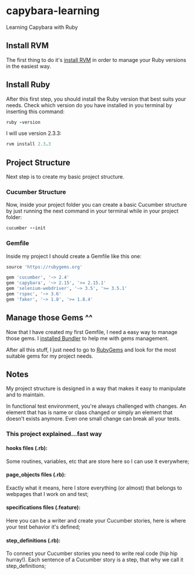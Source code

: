 # capybara-learning
Learning Capybara with Ruby

## Install RVM

The first thing to do it's [install RVM](https://rvm.io/rvm/install) in order to manage your Ruby versions in the easiest way.

## Install Ruby
After this first step, you should install the Ruby version that best suits your needs.
Check which version do you have installed in you terminal by inserting this command:

```ruby
ruby -version
```
I will use version 2.3.3:

```ruby
rvm install 2.3.3
```
## Project Structure

Next step is to create my basic project structure.

### Cucumber Structure

Now, inside your project folder you can create a basic Cucumber structure by just running the next command in your terminal while in your project folder:
```ruby
cucumber --init
```

### Gemfile
Inside my project I should create a Gemfile like this one:

```ruby
source 'https://rubygems.org'

gem 'cucumber', '~> 2.4'
gem 'capybara', '~> 2.15', '>= 2.15.1'
gem 'selenium-webdriver', '~> 3.5', '>= 3.5.1'
gem 'rspec', '~> 3.6'
gem 'faker', '~> 1.8', '>= 1.8.4'
```
## Manage those Gems ^^

Now that I have created my first Gemfile, I need a easy way to manage those gems.
I [installed Bundler](http://bundler.io/) to help me with gems management.

After all this stuff, I just need to go to [RubyGems](https://rubygems.org/) and look for the most suitable gems for my project needs.

## Notes

My project structure is designed in a way that makes it easy to manipulate and to maintain.

In functional test environment, you're always challenged with changes. An element that has is name or class changed or simply an element that doesn't exists anymore. Even one small change can break all your tests.

### This project explained...fast way

#### hooks files (.rb):
Some routines, variables, etc that are store here so I can use it everywhere;
#### page_objects files (.rb):
Exactly what it means, here I store everything (or almost) that belongs to webpages that I work on and test;
#### specifications files (.feature):
Here you can be a writer and create your Cucumber stories, here is where your test behavior it's defined;
#### step_definitions (.rb):
To connect your Cucumber stories you need to write real code (hip hip hurray!). Each sentence of a Cucumber story is a step, that why we call it step_definitions;
